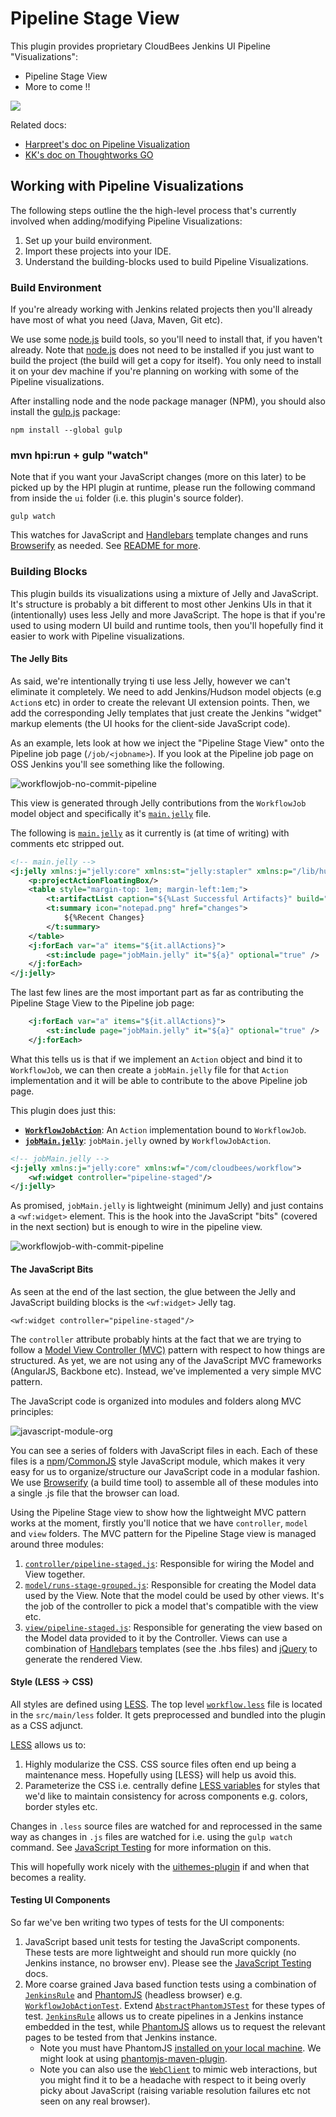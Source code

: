 # Pipeline Stage View

This plugin provides proprietary CloudBees Jenkins UI Pipeline "Visualizations":

* Pipeline Stage View
* More to come !!

<a href="http://youtu.be/Yh05trpVw5U"><img src="http://img.youtube.com/vi/Yh05trpVw5U/0.jpg" /></a>

Related docs:

* [Harpreet's doc on Pipeline Visualization](https://docs.google.com/a/cloudbees.com/document/d/1HELgtSqCwqvv0l5p_xg0Vq7CG6cWAHQpU5WcIyUjnR4/edit?usp=sharing)
* [KK's doc on Thoughtworks GO](https://docs.google.com/a/cloudbees.com/document/d/1z59MMRwCvlBuyannE_1pjlKPeU7IaaGR689HLC3JCJ4/edit#)

## Working with Pipeline Visualizations

The following steps outline the the high-level process that's currently involved when adding/modifying Pipeline
Visualizations:

1. Set up your build environment.
1. Import these projects into your IDE.
1. Understand the building-blocks used to build Pipeline Visualizations.

### Build Environment

If you're already working with Jenkins related projects then you'll already have most of what you need (Java, Maven, Git etc).

We use some [node.js][nodejs] build tools, so you'll need to install that, if you haven't already.  Note that
[node.js][nodejs] does not need to be installed if you just want to build the project (the build will get a copy
for itself).  You only need to install it on your dev machine if you're planning on working with some of the Pipeline
visualizations.

After installing node and the node package manager (NPM), you should also install the [gulp.js](http://gulpjs.com/) package:

```
npm install --global gulp
```

### mvn hpi:run + gulp "watch"

Note that if you want your JavaScript changes (more on this later) to be picked up by the HPI plugin at runtime, please
run the following command from inside the `ui` folder (i.e. this plugin's source folder).

```
gulp watch
```

This watches for JavaScript and [Handlebars][Handlebars] template changes and runs [Browserify][Browserify] as needed.
See [README for more][js_testing].

### Building Blocks

This plugin builds its visualizations using a mixture of Jelly and JavaScript.  It's structure is probably a bit different to
most other Jenkins UIs in that it (intentionally) uses less Jelly and more JavaScript.  The hope is that if you're used to using modern
UI build and runtime tools, then you'll hopefully find it easier to work with Pipeline visualizations.

#### The Jelly Bits
As said, we're intentionally trying ti use less Jelly, however we can't eliminate it completely.  We need to add Jenkins/Hudson
model objects (e.g `Action`s etc) in order to create the relevant UI extension points.  Then, we add the corresponding Jelly templates
that just create the Jenkins "widget" markup elements (the UI hooks for the client-side JavaScript code).

As an example, lets look at how we inject the "Pipeline Stage View" onto the Pipeline job page (`/job/<jobname>`).
If you look at the Pipeline job page on OSS Jenkins you'll see something like the following.

![workflowjob-no-commit-pipeline](./docs/workflowjob-no-commit-pipeline.png)

This view is generated through Jelly contributions from the `WorkflowJob` model object and specifically it's [`main.jelly`][main_jelly] file.

The following is [`main.jelly`][main_jelly] as it currently is (at time of writing) with comments etc stripped out.

```xml
<!-- main.jelly -->
<j:jelly xmlns:j="jelly:core" xmlns:st="jelly:stapler" xmlns:p="/lib/hudson/project" xmlns:t="/lib/hudson">
    <p:projectActionFloatingBox/>
    <table style="margin-top: 1em; margin-left:1em;">
        <t:artifactList caption="${%Last Successful Artifacts}" build="${it.lastSuccessfulBuild}" baseURL="lastSuccessfulBuild/" permission="${it.lastSuccessfulBuild.ARTIFACTS}"/>
        <t:summary icon="notepad.png" href="changes">
            ${%Recent Changes}
        </t:summary>
    </table>
    <j:forEach var="a" items="${it.allActions}">
        <st:include page="jobMain.jelly" it="${a}" optional="true" />
    </j:forEach>
</j:jelly>
```

The last few lines are the most important part as far as contributing the Pipeline Stage View to the Pipeline job page:

```xml
    <j:forEach var="a" items="${it.allActions}">
        <st:include page="jobMain.jelly" it="${a}" optional="true" />
    </j:forEach>
```

What this tells us is that if we implement an `Action` object and bind it to `WorkflowJob`, we can then create a
`jobMain.jelly` file for that `Action` implementation and it will be able to contribute to the above Pipeline job
page.

This plugin does just this:

* [__`WorkflowJobAction`__][WorkflowJobAction]: An `Action` implementation bound to `WorkflowJob`.
* [__`jobMain.jelly`__][jobmain_jelly]: `jobMain.jelly` owned by `WorkflowJobAction`.


```xml
<!-- jobMain.jelly -->
<j:jelly xmlns:j="jelly:core" xmlns:wf="/com/cloudbees/workflow">
    <wf:widget controller="pipeline-staged"/>
</j:jelly>
```

As promised, `jobMain.jelly` is lightweight (minimum Jelly) and just contains a `<wf:widget>` element. This is the
hook into the JavaScript "bits" (covered in the next section) but is enough to wire in the pipeline view.

![workflowjob-with-commit-pipeline](./docs/workflowjob-with-commit-pipeline.png)

#### The JavaScript Bits

As seen at the end of the last section, the glue between the Jelly and JavaScript building blocks is the `<wf:widget>`
Jelly tag.

```
<wf:widget controller="pipeline-staged"/>
```

The `controller` attribute probably hints at the fact that we are trying to follow a [Model View Controller (MVC)](http://en.wikipedia.org/wiki/Model%E2%80%93view%E2%80%93controller)
pattern with respect to how things are structured.  As yet, we are not using any of the JavaScript MVC frameworks (AngularJS, Backbone etc).
Instead, we've implemented a very simple MVC pattern.

The JavaScript code is organized into modules and folders along MVC principles:

![javascript-module-org](./docs/javascript-module-org.png)

You can see a series of folders with JavaScript files in each.  Each of these files is a [npm][nodejs]/[CommonJS][CommonJS]
style JavaScript module, which makes it very easy for us to organize/structure our JavaScript code in a modular fashion.  We use
[Browserify][Browserify] (a build time tool) to assemble all of these modules into a single .js file that the browser can load.

Using the Pipeline Stage view to show how the lightweight MVC pattern works at the moment, firstly you'll notice that we
have `controller`, `model` and `view` folders.  The MVC pattern for the Pipeline Stage view is managed around three modules:

1. [`controller/pipeline-staged.js`](src/main/js/controller/pipeline-staged.js): Responsible for wiring the Model and View together.
1. [`model/runs-stage-grouped.js`](src/main/js/model/runs-stage-grouped.js): Responsible for creating the Model data used by the View.  Note that the model could
be used by other views.  It's the job of the controller to pick a model that's compatible with the view etc.
1. [`view/pipeline-staged.js`](src/main/js/commit/pipeline-staged.js): Responsible for generating the view based on the Model data provided
to it by the Controller.  Views can use a combination of [Handlebars][Handlebars] templates (see the .hbs files) and [jQuery][jquery] to generate the rendered View.

#### Style (LESS -> CSS)
All styles are defined using [LESS].  The top level [`workflow.less`][workflow_less] file is located in the `src/main/less` folder.  It gets
preprocessed and bundled into the plugin as a CSS adjunct.

[LESS] allows us to:

1. Highly modularize the CSS.  CSS source files often end up being a maintenance mess.  Hopefully using [LESS} will help us avoid this.
1. Parameterize the CSS i.e. centrally define [LESS variables][variables_less] for styles that we'd like to maintain consistency for
across components e.g. colors, border styles etc.

Changes in `.less` source files are watched for and reprocessed in the same way as changes in `.js` files are watched for i.e. using the
`gulp watch` command.  See [JavaScript Testing][js_testing] for more information on this.

This will hopefully work nicely with the [uithemes-plugin](https://github.com/jenkinsci/uithemes-plugin) if and when that becomes a reality.

#### Testing UI Components
So far we've ben writing two types of tests for the UI components:

1. JavaScript based unit tests for testing the JavaScript components.  These tests are more lightweight and should run more quickly (no Jenkins instance, no browser env).
Please see the [JavaScript Testing][js_testing] docs.
1. More coarse grained Java based function tests using a combination of [`JenkinsRule`][JenkinsRule] and [PhantomJS] (headless browser)
e.g. [`WorkflowJobActionTest`][WorkflowJobActionTest].  Extend [`AbstractPhantomJSTest`][AbstractPhantomJSTest] for these types of test.
[`JenkinsRule`][JenkinsRule] allows us to create pipelines in a Jenkins instance embedded in the test, while [PhantomJS] allows us to
request the relevant pages to be tested from that Jenkins instance.
    * Note you must have PhantomJS [installed on your local machine](http://phantomjs.org/download.html).  We might look at using [phantomjs-maven-plugin](https://github.com/klieber/phantomjs-maven-plugin).
    * Note you can also use the [`WebClient`][WebClient] to mimic web interactions, but you might find it to be a headache with respect
    to it being overly picky about JavaScript (raising variable resolution failures etc not seen on any real browser).

[main_jelly]: https://github.com/jenkinsci/workflow-plugin/blob/master/job/src/main/resources/org/jenkinsci/plugins/workflow/job/WorkflowJob/main.jelly
[WorkflowJobAction]: src/main/java/com/cloudbees/workflow/ui/view/WorkflowJobAction.java
[js_testing]: src/test/js/README.md
[jobmain_jelly]: src/main/resources/com/cloudbees/workflow/ui/view/WorkflowJobAction/jobMain.jelly
[widgettag_jelly]: src/main/resources/com/cloudbees/workflow/widget.jelly
[Handlebars]: http://handlebarsjs.com/
[Browserify]: http://browserify.org/
[jquery]: http://jquery.com/
[nodejs]: http://nodejs.org/
[CommonJS]: http://wiki.commonjs.org/wiki/CommonJS
[JenkinsRule]: http://javadoc.jenkins-ci.org/org/jvnet/hudson/test/JenkinsRule.html
[PhantomJS]: http://phantomjs.org/
[WebClient]: http://javadoc.jenkins-ci.org/org/jvnet/hudson/test/JenkinsRule.WebClient.html
[WorkflowJobActionTest]: src/test/java/com/cloudbees/workflow/ui/view/WorkflowJobActionTest.java
[AbstractPhantomJSTest]: src/test/java/com/cloudbees/workflow/ui/AbstractPhantomJSTest.java
[LESS]: http://lesscss.org/
[workflow_less]: src/main/less/workflow.less
[variables_less]: src/main/less/variables.less
